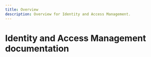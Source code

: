 ```yaml
---
title: Overview
description: Overview for Identity and Access Management.
---
```


# Identity and Access Management documentation
